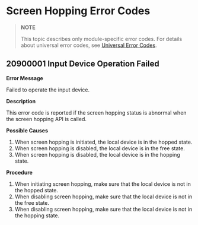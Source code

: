 # Screen Hopping Error Codes

> **NOTE**
>
> This topic describes only module-specific error codes. For details about universal error codes, see [Universal Error Codes](../errorcode-universal.md).

## 20900001 Input Device Operation Failed

**Error Message**

Failed to operate the input device.

**Description**

This error code is reported if the screen hopping status is abnormal when the screen hopping API is called.

**Possible Causes**

1. When screen hopping is initiated, the local device is in the hopped state.
2. When screen hopping is disabled, the local device is in the free state.
3. When screen hopping is disabled, the local device is in the hopping state.

**Procedure**

1. When initiating screen hopping, make sure that the local device is not in the hopped state.
2. When disabling screen hopping, make sure that the local device is not in the free state.
3. When disabling screen hopping, make sure that the local device is not in the hopping state.
